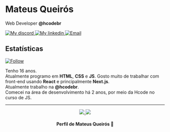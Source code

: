 # Mateus Queirós

Web Developer **@hcodebr**

<p align="left">
    <a href="https://discord.gg/KyAfDXa">
        <img alt="My discord" src="https://img.shields.io/badge/Discord-JR%230007-orange">
    </a>
    <a href="https://www.linkedin.com/in/mateus-queir%C3%B3s-215a671a6//">
        <img alt="My linkedin" src="https://img.shields.io/badge/LinkedIn-Jo%C3%A3o%20Rafael-blue">
    </a>
    <a href="https://mail.google.com/">
        <img alt="Email" src="https://img.shields.io/badge/My-Email-red">
    </a>
</p>

##  Estatísticas
<p align="left">
    <a href="#">
        <img alt="Follow" src="https://img.shields.io/github/followers/mateuscqueiros?label=followers&style=social">
    </a>
</p>

Tenho 16 anos.<br>Atualmente programo em **HTML**, **CSS** e **JS**. Gosto muito de trabalhar com front-end usando **React** e principalmente **Next.js**.<br> Atualmente trabalho na **@hcodebr**.
<br>
Comecei na área de desenvolvimento há 2 anos, por meio da Hcode no curso de JS.

---

<p align = "center">
  <a href="https://github.com/mateuscqueiros/">
    <img src = "https://github-readme-stats.vercel.app/api?username=mateuscqueiros&show_icons=true&theme=white&line_height=27">
    <img src = "https://github-readme-stats.vercel.app/api/top-langs/?username=mateuscqueiros&layout=demo&theme=white">
  </a>
</p>

<h4 align="center">
    Perfil de Mateus Queirós 🚩
</h4>